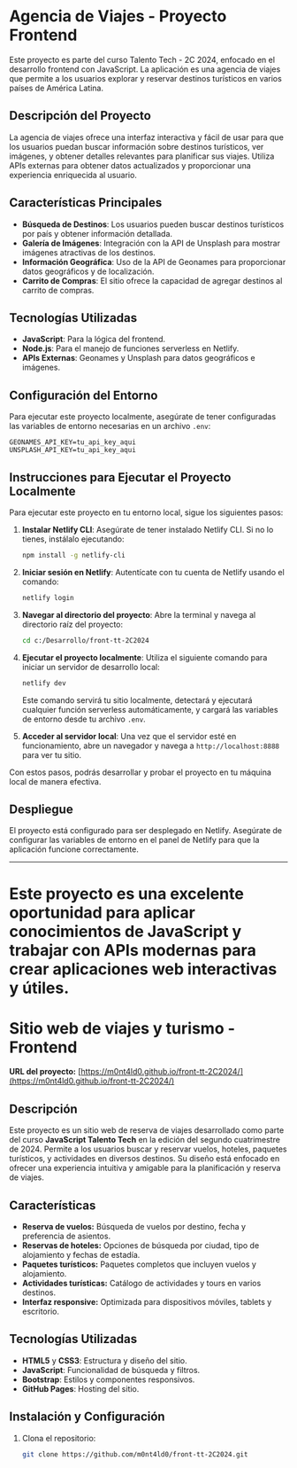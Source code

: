 # Agencia de Viajes - Proyecto Frontend

Este proyecto es parte del curso Talento Tech - 2C 2024, enfocado en el desarrollo frontend con JavaScript. La aplicación es una agencia de viajes que permite a los usuarios explorar y reservar destinos turísticos en varios países de América Latina.

## Descripción del Proyecto

La agencia de viajes ofrece una interfaz interactiva y fácil de usar para que los usuarios puedan buscar información sobre destinos turísticos, ver imágenes, y obtener detalles relevantes para planificar sus viajes. Utiliza APIs externas para obtener datos actualizados y proporcionar una experiencia enriquecida al usuario.

## Características Principales
- **Búsqueda de Destinos**: Los usuarios pueden buscar destinos turísticos por país y obtener información detallada.
- **Galería de Imágenes**: Integración con la API de Unsplash para mostrar imágenes atractivas de los destinos.
- **Información Geográfica**: Uso de la API de Geonames para proporcionar datos geográficos y de localización.
- **Carrito de Compras**: El sitio ofrece la capacidad de agregar destinos al carrito de compras.

## Tecnologías Utilizadas
- **JavaScript**: Para la lógica del frontend.
- **Node.js**: Para el manejo de funciones serverless en Netlify.
- **APIs Externas**: Geonames y Unsplash para datos geográficos e imágenes.

## Configuración del Entorno
Para ejecutar este proyecto localmente, asegúrate de tener configuradas las variables de entorno necesarias en un archivo `.env`:

```
GEONAMES_API_KEY=tu_api_key_aqui
UNSPLASH_API_KEY=tu_api_key_aqui
```

## Instrucciones para Ejecutar el Proyecto Localmente

Para ejecutar este proyecto en tu entorno local, sigue los siguientes pasos:

1. **Instalar Netlify CLI**: Asegúrate de tener instalado Netlify CLI. Si no lo tienes, instálalo ejecutando:
   ```bash
   npm install -g netlify-cli
   ```

2. **Iniciar sesión en Netlify**: Autentícate con tu cuenta de Netlify usando el comando:
   ```bash
   netlify login
   ```

3. **Navegar al directorio del proyecto**: Abre la terminal y navega al directorio raíz del proyecto:
   ```bash
   cd c:/Desarrollo/front-tt-2C2024
   ```

4. **Ejecutar el proyecto localmente**: Utiliza el siguiente comando para iniciar un servidor de desarrollo local:
   ```bash
   netlify dev
   ```

   Este comando servirá tu sitio localmente, detectará y ejecutará cualquier función serverless automáticamente, y cargará las variables de entorno desde tu archivo `.env`.

5. **Acceder al servidor local**: Una vez que el servidor esté en funcionamiento, abre un navegador y navega a `http://localhost:8888` para ver tu sitio.

Con estos pasos, podrás desarrollar y probar el proyecto en tu máquina local de manera efectiva.

## Despliegue
El proyecto está configurado para ser desplegado en Netlify. Asegúrate de configurar las variables de entorno en el panel de Netlify para que la aplicación funcione correctamente.

---
Este proyecto es una excelente oportunidad para aplicar conocimientos de JavaScript y trabajar con APIs modernas para crear aplicaciones web interactivas y útiles.
=======
# Sitio web de viajes y turismo - Frontend

**URL del proyecto:** [https://m0nt4ld0.github.io/front-tt-2C2024/](https://m0nt4ld0.github.io/front-tt-2C2024/)

## Descripción

Este proyecto es un sitio web de reserva de viajes desarrollado como parte del curso **JavaScript Talento Tech** en la edición del segundo cuatrimestre de 2024. Permite a los usuarios buscar y reservar vuelos, hoteles, paquetes turísticos, y actividades en diversos destinos. Su diseño está enfocado en ofrecer una experiencia intuitiva y amigable para la planificación y reserva de viajes.

## Características

- **Reserva de vuelos:** Búsqueda de vuelos por destino, fecha y preferencia de asientos.
- **Reservas de hoteles:** Opciones de búsqueda por ciudad, tipo de alojamiento y fechas de estadía.
- **Paquetes turísticos:** Paquetes completos que incluyen vuelos y alojamiento.
- **Actividades turísticas:** Catálogo de actividades y tours en varios destinos.
- **Interfaz responsive:** Optimizada para dispositivos móviles, tablets y escritorio.
  
## Tecnologías Utilizadas

- **HTML5** y **CSS3**: Estructura y diseño del sitio.
- **JavaScript**: Funcionalidad de búsqueda y filtros.
- **Bootstrap**: Estilos y componentes responsivos.
- **GitHub Pages**: Hosting del sitio.

## Instalación y Configuración

1. Clona el repositorio:
   ```bash
   git clone https://github.com/m0nt4ld0/front-tt-2C2024.git